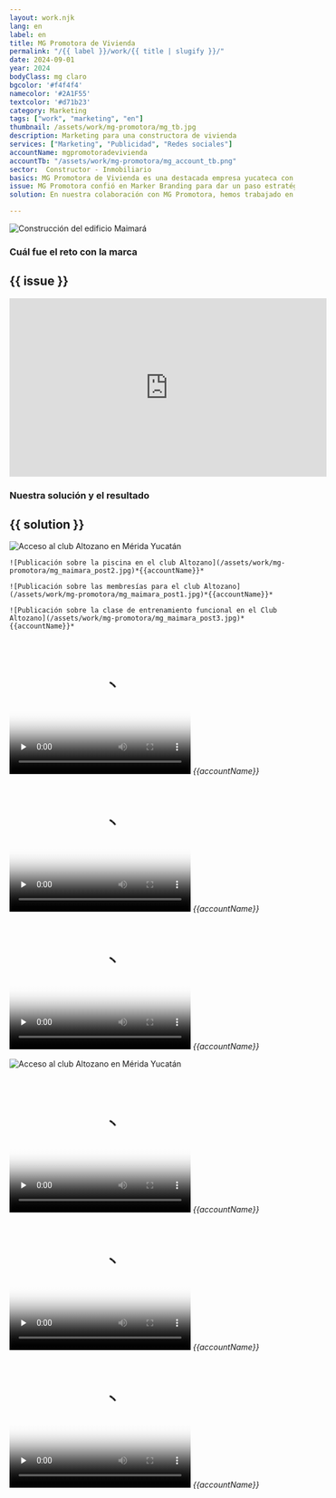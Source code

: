 ```yaml
---
layout: work.njk 
lang: en
label: en
title: MG Promotora de Vivienda
permalink: "/{{ label }}/work/{{ title | slugify }}/"
date: 2024-09-01
year: 2024
bodyClass: mg claro
bgcolor: '#f4f4f4'
namecolor: '#2A1F55'
textcolor: '#d71b23'
category: Marketing
tags: ["work", "marketing", "en"]
thumbnail: /assets/work/mg-promotora/mg_tb.jpg
description: Marketing para una constructora de vivienda
services: ["Marketing", "Publicidad", "Redes sociales"]
accountName: mgpromotoradevivienda
accountTb: "/assets/work/mg-promotora/mg_account_tb.png"
sector:  Constructor - Inmobiliario
basics: MG Promotora de Vivienda es una destacada empresa yucateca con más de 18 años de experiencia en el sector inmobiliario. Reconocida por su trayectoria, MG Promotora ha desarrollado más de 10 fraccionamientos en Yucatán, transformando espacios en hogares que combinan calidad, estética y funcionalidad. Su compromiso con la calidad y correcta planeación de sus desarrollos inmobiliarios son un valor fundamental que los destaca.
issue: MG Promotora confió en Marker Branding para dar un paso estratégico hacia el mundo digital, iniciando con cuentas de reciente creación para la gestión de sus redes sociales. Nuestro objetivo conjunto es claro, incrementar su presencia como desarrollador y constructor líder en el sureste de México, posicionando su marca como sinónimo de calidad, belleza y funcionalidad en el sector inmobiliario. Además, trabajamos para impulsar la comercialización de los proyectos actuales de la empresa, conectando con su audiencia ideal y destacando su propuesta de valor en cada plataforma digital.
solution: En nuestra colaboración con MG Promotora, hemos trabajado en el crecimiento estratégico de sus cuentas de Facebook e Instagram, creando contenido que refleja su experiencia y compromiso en el sector inmobiliario. Además, hemos desarrollado campañas publicitarias integrales que abarcan desde medios digitales hasta estrategias de publicidad física, incluyendo el diseño de espectaculares, pendones, vallas móviles y señalización para sus proyectos. Estas acciones han permitido reforzar su presencia en el mercado y conectar de manera efectiva con su público objetivo, destacando su liderazgo en el sureste de México.

---
```


![Construcción del edificio Maimará](/assets/work/mg-promotora/mg_portada.jpg)

<div class="column__2">
    <div class="col__left">
        <h3>Cuál fue el reto con la marca</h3>
    </div>
    <div class="col__right">
        <h2>{{ issue }}</h2>
    </div>
</div>

<div class="video__full__wrapper">
    <iframe width="560" height="315" src="https://www.youtube.com/embed/vLb_PbegOws?si=gslf6lndjen169fn" title="YouTube video player" frameborder="0" allow="accelerometer; autoplay; clipboard-write; encrypted-media; gyroscope; picture-in-picture; web-share" referrerpolicy="strict-origin-when-cross-origin" allowfullscreen></iframe>
</div>


<div class="column__2 work__column__2">
    <div class="col__left">
        <h3>Nuestra solución y el resultado</h3>
    </div>
    <div class="col__right">
        <h2>{{ solution }}</h2>
    </div>
</div>


![Acceso al club Altozano en Mérida Yucatán](/assets/work/mg-promotora/mg_maimara_slider.jpg)

<div class="column__3__mkt">
    
    ![Publicación sobre la piscina en el club Altozano](/assets/work/mg-promotora/mg_maimara_post2.jpg)*{{accountName}}*

    ![Publicación sobre las membresías para el club Altozano](/assets/work/mg-promotora/mg_maimara_post1.jpg)*{{accountName}}*
    
    ![Publicación sobre la clase de entrenamiento funcional en el Club Altozano](/assets/work/mg-promotora/mg_maimara_post3.jpg)*{{accountName}}*

</div>


<div class="column__3__mkt">
    <div class="video__wrapper">
        <div class="picture">
            <video width="320" height="240" controls playsinline preload="none" x-webkit-airplay="allow" poster="/assets/work/mg-promotora/mg_maimara_reel1_poster.jpg">
                <source src="/assets/work/mg-promotora/mg_maimara_reel1.mp4" type="video/mp4">
                Tu navegador no logró reproducir este video, considera actualizarlo a una versión más reciente
            </video>
            <em>{{accountName}}</em>
        </div>
    </div>
    <div class="video__wrapper">
        <div class="picture">
            <video width="320" height="240" controls playsinline preload="none" x-webkit-airplay="allow" poster="/assets/work/mg-promotora/mg_maimara_reel2_poster.jpg">
                <source src="/assets/work/mg-promotora/mg_maimara_reel2.mp4" type="video/mp4">
                Tu navegador no logró reproducir este video, considera actualizarlo a una versión más reciente
            </video>
            <em>{{accountName}}</em>
        </div>
    </div>
    <div class="video__wrapper">
        <div class="picture">
            <video width="320" height="240" controls playsinline preload="none" x-webkit-airplay="allow" poster="/assets/work/mg-promotora/mg_maimara_reel3_poster.jpg">
                <source src="/assets/work/mg-promotora/mg_maimara_reel3.mp4" type="video/mp4">
                Tu navegador no logró reproducir este video, considera actualizarlo a una versión más reciente
            </video>
            <em>{{accountName}}</em>
        </div>
    </div>
</div>





![Acceso al club Altozano en Mérida Yucatán](/assets/work/mg-promotora/mg_palomeque_slider.jpg)

<div class="column__3__mkt">
    <div class="video__wrapper">
        <div class="picture">
            <video width="320" height="240" controls playsinline preload="none" x-webkit-airplay="allow" poster="/assets/work/mg-promotora/mg_palomeque_reel1_poster.jpg">
                <source src="/assets/work/mg-promotora/mg_palomeque_reel1.mp4" type="video/mp4">
                Tu navegador no logró reproducir este video, considera actualizarlo a una versión más reciente
            </video>
            <em>{{accountName}}</em>
        </div>
    </div>
    <div class="video__wrapper">
        <div class="picture">
            <video width="320" height="240" controls playsinline preload="none" x-webkit-airplay="allow" poster="/assets/work/mg-promotora/mg_palomeque_reel2_poster.jpg">
                <source src="/assets/work/mg-promotora/mg_palomeque_reel2.mp4" type="video/mp4">
                Tu navegador no logró reproducir este video, considera actualizarlo a una versión más reciente
            </video>
            <em>{{accountName}}</em>
        </div>
    </div>
    <div class="video__wrapper">
        <div class="picture">
            <video width="320" height="240" controls playsinline preload="none" x-webkit-airplay="allow" poster="/assets/work/mg-promotora/mg_palomeque_reel3_poster.jpg">
                <source src="/assets/work/mg-promotora/mg_palomeque_reel3.mp4" type="video/mp4">
                Tu navegador no logró reproducir este video, considera actualizarlo a una versión más reciente
            </video>
            <em>{{accountName}}</em>
        </div>
    </div>
</div>